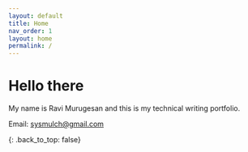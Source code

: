 ```yaml
---
layout: default
title: Home
nav_order: 1
layout: home
permalink: /
---
```


# Hello there

My name is Ravi Murugesan and this is my technical writing portfolio.

Email: <sysmulch@gmail.com>

{: .back_to_top: false}
